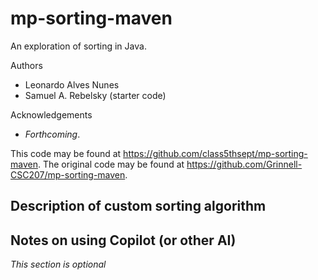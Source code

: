 # mp-sorting-maven

An exploration of sorting in Java.

Authors

* Leonardo Alves Nunes
* Samuel A. Rebelsky (starter code)

Acknowledgements

* _Forthcoming_.

This code may be found at <https://github.com/class5thsept/mp-sorting-maven>. The original code may be found at <https://github.com/Grinnell-CSC207/mp-sorting-maven>.

Description of custom sorting algorithm
---------------------------------------

Notes on using Copilot (or other AI)
------------------------------------

_This section is optional_
